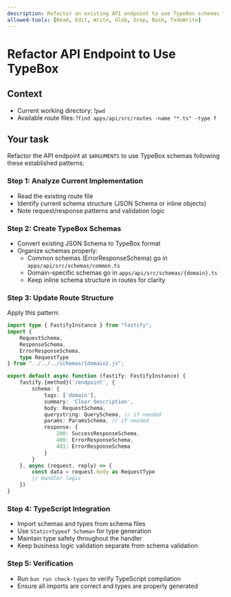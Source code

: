 ```yaml
---
description: Refactor an existing API endpoint to use TypeBox schemas following established patterns
allowed-tools: [Read, Edit, Write, Glob, Grep, Bash, TodoWrite]
---
```


# Refactor API Endpoint to Use TypeBox

## Context
- Current working directory: !`pwd`
- Available route files: !`find apps/api/src/routes -name "*.ts" -type f`

## Your task
Refactor the API endpoint at `$ARGUMENTS` to use TypeBox schemas following these established patterns:

### Step 1: Analyze Current Implementation
- Read the existing route file
- Identify current schema structure (JSON Schema or inline objects)
- Note request/response patterns and validation logic

### Step 2: Create TypeBox Schemas
- Convert existing JSON Schema to TypeBox format
- Organize schemas properly:
  - Common schemas (ErrorResponseSchema) go in `apps/api/src/schemas/common.ts`
  - Domain-specific schemas go in `apps/api/src/schemas/{domain}.ts`
  - Keep inline schema structure in routes for clarity

### Step 3: Update Route Structure
Apply this pattern:
```typescript
import type { FastifyInstance } from "fastify";
import { 
    RequestSchema, 
    ResponseSchema, 
    ErrorResponseSchema,
    type RequestType 
} from "../../../schemas/{domain}.js";

export default async function (fastify: FastifyInstance) {
    fastify.{method}('/endpoint', {
        schema: {
            tags: ['domain'],
            summary: 'Clear description',
            body: RequestSchema,
            querystring: QuerySchema, // if needed
            params: ParamsSchema, // if needed
            response: {
                200: SuccessResponseSchema,
                400: ErrorResponseSchema,
                401: ErrorResponseSchema
            }
        }
    }, async (request, reply) => {
        const data = request.body as RequestType
        // Handler logic
    })
}
```

### Step 4: TypeScript Integration
- Import schemas and types from schema files
- Use `Static<typeof Schema>` for type generation
- Maintain type safety throughout the handler
- Keep business logic validation separate from schema validation

### Step 5: Verification
- Run `bun run check-types` to verify TypeScript compilation
- Ensure all imports are correct and types are properly generated
